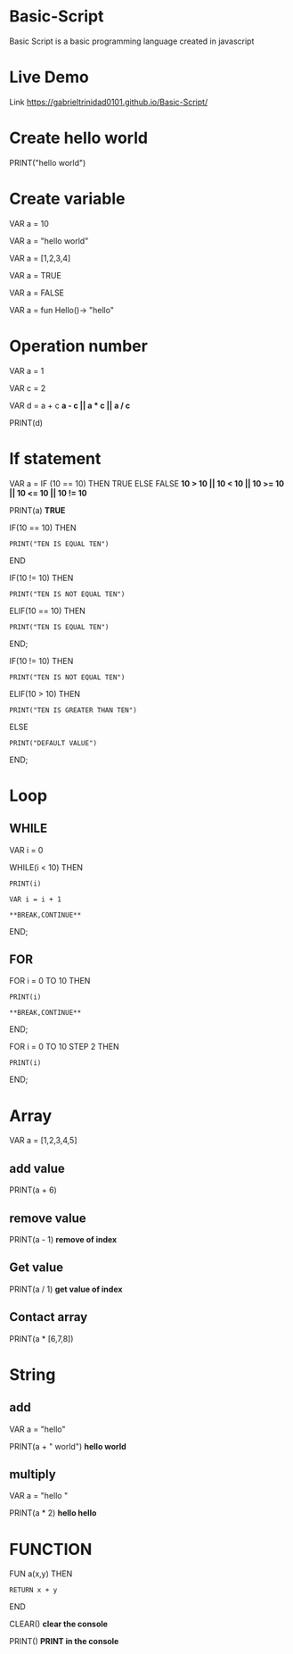 # Basic-Script

Basic Script is a basic programming language created in javascript 

# Live Demo
Link https://gabrieltrinidad0101.github.io/Basic-Script/

# Create hello world
PRINT("hello world")

# Create variable
VAR a = 10

VAR a = "hello world"

VAR a = [1,2,3,4]

VAR a = TRUE

VAR a = FALSE

VAR a = fun Hello()-> "hello"

# Operation number
VAR a = 1 

VAR c = 2

VAR d = a + c   **a - c || a * c || a / c**

PRINT(d)


# If statement
VAR a = IF (10 == 10) THEN TRUE ELSE FALSE  **10 > 10 || 10 < 10 || 10 >= 10 || 10 <= 10 || 10 != 10**

PRINT(a)    **TRUE**

IF(10 == 10) THEN

    PRINT("TEN IS EQUAL TEN")

END

IF(10 != 10) THEN

    PRINT("TEN IS NOT EQUAL TEN")

ELIF(10 == 10) THEN

    PRINT("TEN IS EQUAL TEN")

END;


IF(10 != 10) THEN

    PRINT("TEN IS NOT EQUAL TEN")

ELIF(10 > 10) THEN

    PRINT("TEN IS GREATER THAN TEN")

ELSE

    PRINT("DEFAULT VALUE")

END;

# Loop

## WHILE

VAR i = 0

WHILE(i < 10) THEN

    PRINT(i)

    VAR i = i + 1

    **BREAK,CONTINUE**

END;

## FOR

FOR i = 0 TO 10 THEN

    PRINT(i)

    **BREAK,CONTINUE**

END;

FOR i = 0 TO 10 STEP 2 THEN

    PRINT(i)

END;

# Array

VAR a = [1,2,3,4,5]

## add value

PRINT(a + 6)

## remove value

PRINT(a - 1)    **remove of index**

## Get value

PRINT(a / 1)    **get value of index**

## Contact array

PRINT(a * [6,7,8])

# String

## add
VAR a = "hello"

PRINT(a + " world") **hello world**

## multiply

VAR a = "hello "

PRINT(a * 2) **hello hello**


# FUNCTION

FUN a(x,y) THEN

    RETURN x + y

END

CLEAR() **clear the console**

PRINT() **PRINT in the console**
